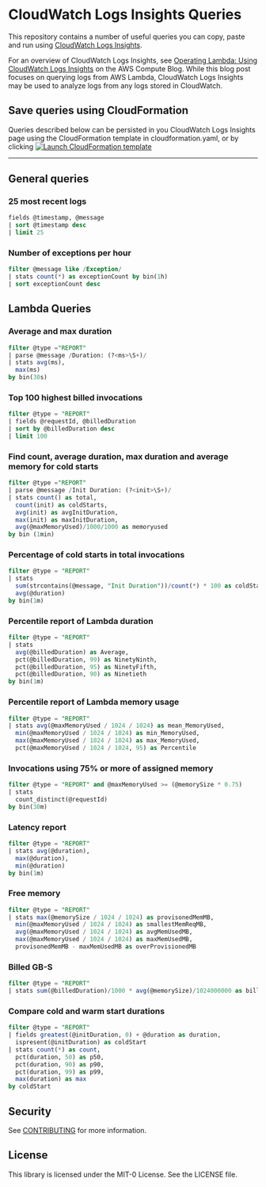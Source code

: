 # CloudWatch Logs Insights Queries

This repository contains a number of useful queries you can copy, paste and run using
[CloudWatch Logs Insights](https://docs.aws.amazon.com/AmazonCloudWatch/latest/logs/AnalyzingLogData.html).

For an overview of CloudWatch Logs Insights, see
[Operating Lambda: Using CloudWatch Logs Insights](https://aws.amazon.com/blogs/compute/operating-lambda-using-cloudwatch-logs-insights/)
on the AWS Compute Blog. While this blog post focuses on querying logs from AWS Lambda, CloudWatch Logs
Insights may be used to analyze logs from any logs stored in CloudWatch.

## Save queries using CloudFormation

Queries described below can be persisted in you CloudWatch Logs Insights page using the CloudFormation template in cloudformation.yaml, or by clicking [![Launch CloudFormation template](https://s3.amazonaws.com/cloudformation-examples/cloudformation-launch-stack.png)](https://console.aws.amazon.com/cloudformation/home#/stacks/new?stackName=cwlogs-insights-sample-queries&templateURL=https://raw.githubusercontent.com/aws-samples/cloudwatch-logs-insights-queries/main/cloudformation.yaml)

---

## General queries

### 25 most recent logs

```sql
fields @timestamp, @message
| sort @timestamp desc
| limit 25
```

### Number of exceptions per hour

```sql
filter @message like /Exception/
| stats count(*) as exceptionCount by bin(1h)
| sort exceptionCount desc
```

## Lambda Queries

### Average and max duration

```sql
filter @type ="REPORT"
| parse @message /Duration: (?<ms>\S+)/
| stats avg(ms),
  max(ms)
by bin(30s)
```

### Top 100 highest billed invocations

```sql
filter @type = "REPORT"
| fields @requestId, @billedDuration
| sort by @billedDuration desc
| limit 100
```

### Find count, average duration, max duration and average memory for cold starts

```sql
filter @type ="REPORT"
| parse @message /Init Duration: (?<init>\S+)/
| stats count() as total,
  count(init) as coldStarts,
  avg(init) as avgInitDuration,
  max(init) as maxInitDuration,
  avg(@maxMemoryUsed)/1000/1000 as memoryused
by bin (1min)
```

### Percentage of cold starts in total invocations

```sql
filter @type = "REPORT"
| stats
  sum(strcontains(@message, "Init Duration"))/count(*) * 100 as coldStartPct,
  avg(@duration)
by bin(1m)
```

### Percentile report of Lambda duration

```sql
filter @type = "REPORT"
| stats
  avg(@billedDuration) as Average,
  pct(@billedDuration, 99) as NinetyNinth,
  pct(@billedDuration, 95) as NinetyFifth,
  pct(@billedDuration, 90) as Ninetieth
by bin(1m)
```

### Percentile report of Lambda memory usage

```sql
filter @type = "REPORT"
| stats avg(@maxMemoryUsed / 1024 / 1024) as mean_MemoryUsed,
  min(@maxMemoryUsed / 1024 / 1024) as min_MemoryUsed,
  max(@maxMemoryUsed / 1024 / 1024) as max_MemoryUsed,
  pct(@maxMemoryUsed / 1024 / 1024, 95) as Percentile
```

### Invocations using 75% or more of assigned memory

```sql
filter @type = "REPORT" and @maxMemoryUsed >= (@memorySize * 0.75)
| stats
  count_distinct(@requestId)
by bin(30m)
```

### Latency report

```sql
filter @type = "REPORT"
| stats avg(@duration),
  max(@duration),
  min(@duration)
by bin(1m)
```

### Free memory

```sql
filter @type = "REPORT"
| stats max(@memorySize / 1024 / 1024) as provisonedMemMB,
  min(@maxMemoryUsed / 1024 / 1024) as smallestMemReqMB,
  avg(@maxMemoryUsed / 1024 / 1024) as avgMemUsedMB,
  max(@maxMemoryUsed / 1024 / 1024) as maxMemUsedMB,
  provisonedMemMB - maxMemUsedMB as overProvisionedMB
```

### Billed GB-S

```sql
filter @type = "REPORT"
| stats sum(@billedDuration)/1000 * avg(@memorySize)/1024000000 as billedGBs by bin(1m)
```

### Compare cold and warm start durations

```sql
filter @type = "REPORT"
| fields greatest(@initDuration, 0) + @duration as duration,
  ispresent(@initDuration) as coldStart
| stats count(*) as count,
  pct(duration, 50) as p50,
  pct(duration, 90) as p90,
  pct(duration, 99) as p99,
  max(duration) as max
by coldStart
```

## Security

See [CONTRIBUTING](CONTRIBUTING.md#security-issue-notifications) for more information.

## License

This library is licensed under the MIT-0 License. See the LICENSE file.

